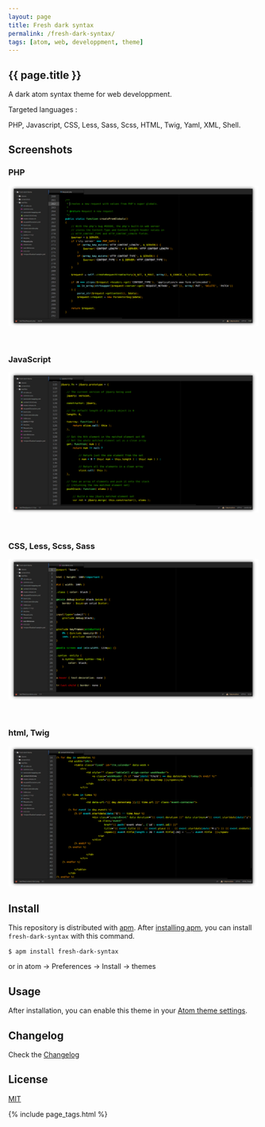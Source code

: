 ```yaml
---
layout: page
title: Fresh dark syntax
permalink: /fresh-dark-syntax/
tags: [atom, web, developpment, theme]
---
```


<article class="markdown-body" markdown="1">

# {{ page.title }}

<div class="article-heading">
A dark atom syntax theme for web developpment.
</div>

<div class="article-heading-description" markdown="1">

Targeted languages :

PHP, Javascript, CSS, Less, Sass, Scss, HTML, Twig, Yaml, XML, Shell.

</div>



## Screenshots

### PHP

![php](/img/php.png)

&nbsp;

### JavaScript

![js](/img/js.png)

&nbsp;

### CSS, Less, Scss, Sass

![css, less, scss](/img/css.png)

&nbsp;

### html, Twig

![twig](/img/twig.png)

## Install

This repository is distributed with [apm](https://atom.io/themes). After [installing apm](https://github.com/atom/apm#installing), you can install `fresh-dark-syntax` with this command.

```
$ apm install fresh-dark-syntax
```

or in atom -> Preferences -> Install -> themes

## Usage

After installation, you can enable this theme in your [Atom theme settings](http://flight-manual.atom.io/using-atom/sections/atom-packages/#_atom_themes).

## Changelog

Check the [Changelog](CHANGELOG.md)

## License

[MIT](https://en.wikipedia.org/wiki/MIT_License)


{% include page_tags.html %}


</article>

